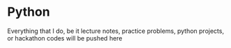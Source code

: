 # Python
Everything that I do, be it lecture notes, practice problems, python projects, or hackathon codes will be pushed here

